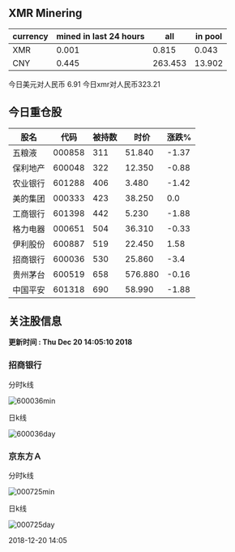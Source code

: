 ## XMR Minering

|currency|mined in last 24 hours|all|in pool|
|---|---|---|---|
|XMR|0.001|0.815|0.043|
|CNY|0.445|263.453|13.902|

今日美元对人民币 6.91	今日xmr对人民币323.21


## 今日重仓股 

|股名|代码|被持数|时价|涨跌%|
|---|---|---|---|---|
|五粮液|000858|311|51.840|-1.37|
|保利地产|600048|322|12.350|-0.88|
|农业银行|601288|406|3.480|-1.42|
|美的集团|000333|423|38.250|0.0|
|工商银行|601398|442|5.230|-1.88|
|格力电器|000651|504|36.310|-0.33|
|伊利股份|600887|519|22.450|1.58|
|招商银行|600036|530|25.860|-3.4|
|贵州茅台|600519|658|576.880|-0.16|
|中国平安|601318|690|58.990|-1.88|

## 关注股信息
**更新时间 : Thu Dec 20 14:05:10 2018**
### 招商银行 
分时k线

![600036min](http://image.sinajs.cn/newchart/min/n/sh600036.gif)

日k线

![600036day](http://image.sinajs.cn/newchart/daily/n/sh600036.gif)

### 京东方Ａ 
分时k线

![000725min](http://image.sinajs.cn/newchart/min/n/sz000725.gif)

日k线

![000725day](http://image.sinajs.cn/newchart/daily/n/sz000725.gif)

2018-12-20 14:05